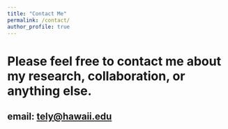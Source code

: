 ```yaml
---
title: "Contact Me"
permalink: /contact/
author_profile: true
---
```



# Please feel free to contact me about my research, collaboration, or anything else. 

## email: tely@hawaii.edu
